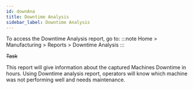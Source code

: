 ```yaml
---
id: downAna
title: Downtime Analysis
sidebar_label: Downtime Analysis
---
```


To access the Downtime Analysis report, go to:
:::note
Home > Manufacturing > Reports > Downtime Analysis
:::

~~Task~~

This report will give information about the captured Machines Downtime in hours. Using Downtime analysis report, operators will know which machine was not performing well and needs maintenance.
